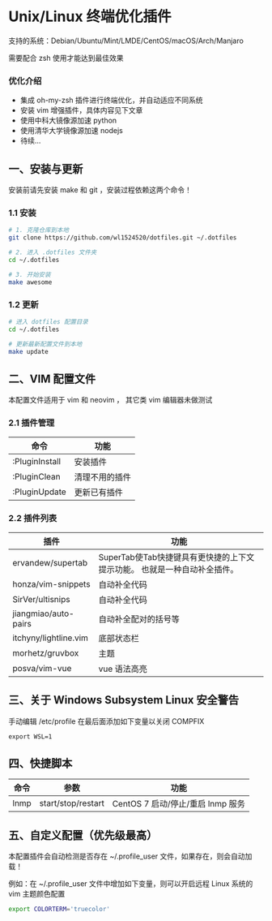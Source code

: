 # Unix/Linux 终端优化插件
支持的系统：Debian/Ubuntu/Mint/LMDE/CentOS/macOS/Arch/Manjaro

需要配合 zsh 使用才能达到最佳效果

### 优化介绍
* 集成 oh-my-zsh 插件进行终端优化，并自动适应不同系统
* 安装 vim 增强插件，具体内容见下文章
* 使用中科大镜像源加速 python
* 使用清华大学镜像源加速 nodejs
* 待续...

## 一、安装与更新
安装前请先安装 make 和 git ，安装过程依赖这两个命令！
### 1.1 安装
```bash
# 1. 克隆仓库到本地
git clone https://github.com/wl1524520/dotfiles.git ~/.dotfiles

# 2. 进入 .dotfiles 文件夹
cd ~/.dotfiles

# 3. 开始安装
make awesome
```
### 1.2 更新
```bash
# 进入 dotfiles 配置目录
cd ~/.dotfiles

# 更新最新配置文件到本地
make update
```

## 二、VIM 配置文件
本配置文件适用于 vim 和 neovim ， 其它类 vim 编辑器未做测试

### 2.1 插件管理
命令 | 功能
---|---
:PluginInstall | 安装插件
:PluginClean | 清理不用的插件
:PluginUpdate | 更新已有插件

### 2.2 插件列表
插件 | 功能
---|---
ervandew/supertab | SuperTab使Tab快捷键具有更快捷的上下文提示功能。 也就是一种自动补全插件。
honza/vim-snippets | 自动补全代码
SirVer/ultisnips | 自动补全代码
jiangmiao/auto-pairs | 自动补全配对的括号等
itchyny/lightline.vim | 底部状态栏
morhetz/gruvbox | 主题
posva/vim-vue | vue 语法高亮

## 三、关于 Windows Subsystem Linux 安全警告
手动编辑 /etc/profile
在最后面添加如下变量以关闭 COMPFIX
```
export WSL=1
```

## 四、快捷脚本
命令 | 参数 | 功能
---|---|---
lnmp | start/stop/restart | CentOS 7 启动/停止/重启 lnmp 服务

## 五、自定义配置（优先级最高）
本配置插件会自动检测是否存在 ~/.profile_user 文件，如果存在，则会自动加载！

例如：在 ~/.profile_user 文件中增加如下变量，则可以开启远程 Linux 系统的 vim 主题颜色配置
```bash
export COLORTERM='truecolor'
```

